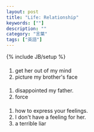 ```yaml
---
layout: post
title: "Life: Relationship"
keywords: [""]
description: ""
category: "言葉"
tags: ["英語"]
---
```

{% include JB/setup %}

####
1. get her out of my mind
2. picture my brother's face

####
1. disappointed my father.
2. force

####
1. how to express your feelings.
2. I don't have a feeling for her.
3. a terrible liar


